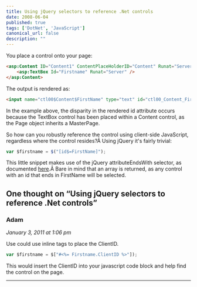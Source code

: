 ```yaml
---
title: Using jQuery selectors to reference .Net controls
date: 2008-06-04
published: true
tags: ['DotNet', 'JavaScript']
canonical_url: false
description: ""
---
```


You place a control onto your page:

```html
<asp:Content ID="Content1" ContentPlaceHolderID="Content" Runat="Server">
    <asp:TextBox Id="Firstname" Runat="Server" />
</asp:Content>
```

The output is rendered as:

```html
<input name="ctl00$Content$FirstName" type="text" id="ctl00_Content_FirstName" />
```

In the example above, the disparity in the rendered id attribute occurs because the TextBox control has been placed within a Content control, as the Page object inherits a MasterPage.

So how can you robustly reference the control using client-side JavaScript, regardless where the control resides?Â  Using jQuery it's fairly trivial:

```javascript
var $firstname = $("[id$=FirstName]");
```

This little snippet makes use of the jQuery attributeEndsWith selector, as documented [here](https://jquery.com/#attributevalue).Â  Bare in mind that an array is returned, as any control with an id that ends in FirstName will be selected.

## One thought on “Using jQuery selectors to reference .Net controls”

### Adam
*January 3, 2011 at 1:06 pm*

Use could use inline tags to place the ClientID.

```javascript
var $firstname = $["#<%= Firstname.ClientID %>"]);
```

This would insert the ClientID into your javascript code block and help find the control on the page.

---
